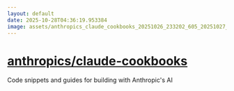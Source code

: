 ```yaml
---
layout: default
date: 2025-10-28T04:36:19.953384
image: assets/anthropics_claude_cookbooks_20251026_233202_605_20251027_002401_bbce18--20251027T012415472--cropped.png
---
```


# [anthropics/claude-cookbooks](https://github.com/anthropics/claude-cookbooks/)

Code snippets and guides for building with Anthropic's AI
